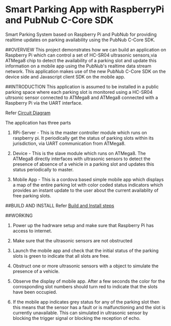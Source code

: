 # Smart Parking App with RaspberryPi and PubNub C-Core SDK
Smart Parking System based on Raspberry Pi and PubNub for providing realtime updates on parking availability using the PubNub C-Core SDK.  

##OVERVIEW
This project demonstrates how we can build an application on Raspberry Pi which can control a set of HC-SR04 ultrasonic sensors,via ATMega8 chip to detect the availability of a parking slot and update this information on a mobile app using the PubNub's realtime data stream network. This application makes use of the new PubNub C-Core SDK on the device side and Javascript client SDK on the mobile app.

##INTRODUCTION
This application is assumed to be installed in a public parking space where each parking slot is monitored using a HC-SR04 ultrsonic sensor connected to ATMega8 and ATMega8 connected with a Raspberry Pi via the UART interface.

Refer [Circuit Diagram](schematic.png)

The application has three parts

1) RPi-Server - This is the master controller module which runs on raspberry pi. It periodically get the status of parking slots within its jurisdiction, via UART communication from ATMega8.

2) Device - This is the slave module which runs on ATMega8. The ATMega8 directly interfaces with ultrasonic sensors to detect the presence of absence of a vehicle in a parking slot and updates this status periodically to master.

3) Mobile App - This is a cordova based simple mobile app which displays a map of the entire parking lot with color coded status indicators which provides an instant update to the user about the current availablity of free parking slots.


##BUILD AND INSTALL
Refer [Build and Install steps](BUILD.md)

##WORKING

1) Power up the hadrware setup and make sure that Raspberry  Pi has access to internet.

2) Make sure that the ultrasonic sensors are not obstructed 

3) Launch the mobile app and check that the initial status of the parking slots is green to indicate that all slots are free.

4) Obstruct one or more ultrasonic sensors with a object to simulate the presence of a vehicle. 

5) Observe the display of mobile app. After a few seconds the color for the corrosponding slot numbers should turn red to indicate that the slots have been occupied.

6) If the mobile app indicates grey status for any of the parking slot then this means that the sensor has a fault or is malfunctioning and the slot is currently unavailable. This can simulated in ultrasonic sensor by blocking the trigger signal or blocking the reception of echo.  


